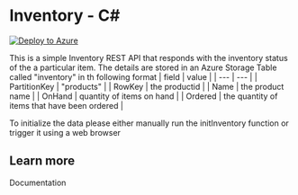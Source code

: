 # Inventory - C<span>#</span>

[![Deploy to Azure](https://azuredeploy.net/deploybutton.svg)](https://portal.azure.com/#create/Microsoft.Template/uri/https%3A%2F%2Fraw.githubusercontent.com%2Fcodingwithsasquatch%2FinventoryCS%2Fmaster%2Fazuredeploy.json)

This is a simple Inventory REST API that responds with the inventory status of the a particular item.  The details are stored in an Azure Storage Table called "inventory" in th following format
| field | value |
| --- | --- |
| PartitionKey | "products" |
| RowKey | the productid |
| Name | the product name |
| OnHand | quantity of items on hand |
| Ordered | the quantity of items that have been ordered |

To initialize the data please either manually run the initInventory function or trigger it using a web browser

## Learn more

<TODO> Documentation